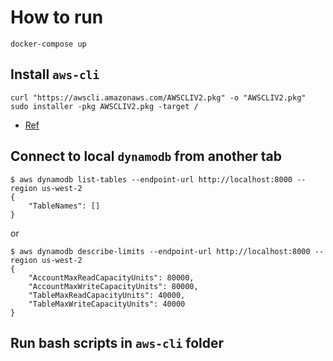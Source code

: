 # How to run
```
docker-compose up
```

## Install `aws-cli`
```
curl "https://awscli.amazonaws.com/AWSCLIV2.pkg" -o "AWSCLIV2.pkg"
sudo installer -pkg AWSCLIV2.pkg -target /
```

* [Ref](https://docs.aws.amazon.com/cli/latest/userguide/install-cliv2-mac.html#cliv2-mac-install-cmd)

## Connect to local `dynamodb` from another tab
```
$ aws dynamodb list-tables --endpoint-url http://localhost:8000 --region us-west-2
{
    "TableNames": []
}
```

or 

```
$ aws dynamodb describe-limits --endpoint-url http://localhost:8000 --region us-west-2
{
    "AccountMaxReadCapacityUnits": 80000,
    "AccountMaxWriteCapacityUnits": 80000,
    "TableMaxReadCapacityUnits": 40000,
    "TableMaxWriteCapacityUnits": 40000
}
```

## Run bash scripts in `aws-cli` folder



